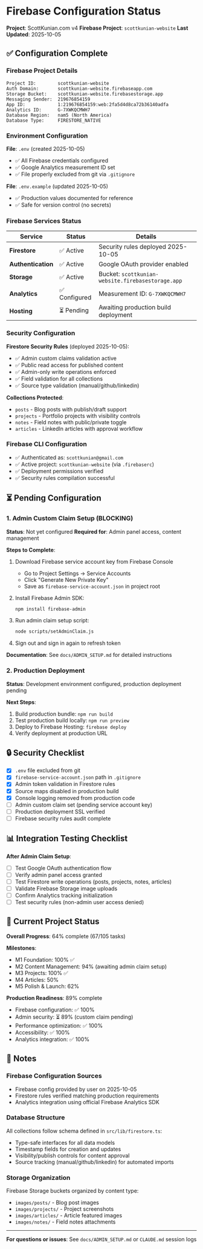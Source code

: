 # Firebase Configuration Status

**Project**: ScottKunian.com v4
**Firebase Project**: `scottkunian-website`
**Last Updated**: 2025-10-05

## ✅ Configuration Complete

### Firebase Project Details

```
Project ID:        scottkunian-website
Auth Domain:       scottkunian-website.firebaseapp.com
Storage Bucket:    scottkunian-website.firebasestorage.app
Messaging Sender:  219676854159
App ID:            1:219676854159:web:2fa5d4d8ca72b36140adfa
Analytics ID:      G-7XWKQCMWH7
Database Region:   nam5 (North America)
Database Type:     FIRESTORE_NATIVE
```

### Environment Configuration

**File**: `.env` (created 2025-10-05)
- ✅ All Firebase credentials configured
- ✅ Google Analytics measurement ID set
- ✅ File properly excluded from git via `.gitignore`

**File**: `.env.example` (updated 2025-10-05)
- ✅ Production values documented for reference
- ✅ Safe for version control (no secrets)

### Firebase Services Status

| Service | Status | Details |
|---------|--------|---------|
| **Firestore** | ✅ Active | Security rules deployed 2025-10-05 |
| **Authentication** | ✅ Active | Google OAuth provider enabled |
| **Storage** | ✅ Active | Bucket: `scottkunian-website.firebasestorage.app` |
| **Analytics** | ✅ Configured | Measurement ID: `G-7XWKQCMWH7` |
| **Hosting** | ⏳ Pending | Awaiting production build deployment |

### Security Configuration

**Firestore Security Rules** (deployed 2025-10-05):
- ✅ Admin custom claims validation active
- ✅ Public read access for published content
- ✅ Admin-only write operations enforced
- ✅ Field validation for all collections
- ✅ Source type validation (manual/github/linkedin)

**Collections Protected**:
- `posts` - Blog posts with publish/draft support
- `projects` - Portfolio projects with visibility controls
- `notes` - Field notes with public/private toggle
- `articles` - LinkedIn articles with approval workflow

### Firebase CLI Configuration

- ✅ Authenticated as: `scottkunian@gmail.com`
- ✅ Active project: `scottkunian-website` (via `.firebaserc`)
- ✅ Deployment permissions verified
- ✅ Security rules compilation successful

## ⏳ Pending Configuration

### 1. Admin Custom Claim Setup (BLOCKING)

**Status**: Not yet configured
**Required for**: Admin panel access, content management

**Steps to Complete**:
1. Download Firebase service account key from Firebase Console
   - Go to Project Settings → Service Accounts
   - Click "Generate New Private Key"
   - Save as `firebase-service-account.json` in project root

2. Install Firebase Admin SDK:
   ```bash
   npm install firebase-admin
   ```

3. Run admin claim setup script:
   ```bash
   node scripts/setAdminClaim.js
   ```

4. Sign out and sign in again to refresh token

**Documentation**: See `docs/ADMIN_SETUP.md` for detailed instructions

### 2. Production Deployment

**Status**: Development environment configured, production deployment pending

**Next Steps**:
1. Build production bundle: `npm run build`
2. Test production build locally: `npm run preview`
3. Deploy to Firebase Hosting: `firebase deploy`
4. Verify deployment at production URL

## 🔒 Security Checklist

- [x] `.env` file excluded from git
- [x] `firebase-service-account.json` path in `.gitignore`
- [x] Admin token validation in Firestore rules
- [x] Source maps disabled in production build
- [x] Console logging removed from production code
- [ ] Admin custom claim set (pending service account key)
- [ ] Production deployment SSL verified
- [ ] Firebase security rules audit complete

## 📊 Integration Testing Checklist

**After Admin Claim Setup**:
- [ ] Test Google OAuth authentication flow
- [ ] Verify admin panel access granted
- [ ] Test Firestore write operations (posts, projects, notes, articles)
- [ ] Validate Firebase Storage image uploads
- [ ] Confirm Analytics tracking initialization
- [ ] Test security rules (non-admin user access denied)

## 🎯 Current Project Status

**Overall Progress**: 64% complete (67/105 tasks)

**Milestones**:
- M1 Foundation: 100% ✅
- M2 Content Management: 94% (awaiting admin claim setup)
- M3 Projects: 100% ✅
- M4 Articles: 50%
- M5 Polish & Launch: 62%

**Production Readiness**: 89% complete
- Firebase configuration: ✅ 100%
- Admin security: ⏳ 89% (custom claim pending)
- Performance optimization: ✅ 100%
- Accessibility: ✅ 100%
- Analytics integration: ✅ 100%

## 📝 Notes

### Firebase Configuration Sources
- Firebase config provided by user on 2025-10-05
- Firestore rules verified matching production requirements
- Analytics integration using official Firebase Analytics SDK

### Database Structure
All collections follow schema defined in `src/lib/firestore.ts`:
- Type-safe interfaces for all data models
- Timestamp fields for creation and updates
- Visibility/publish controls for content approval
- Source tracking (manual/github/linkedin) for automated imports

### Storage Organization
Firebase Storage buckets organized by content type:
- `images/posts/` - Blog post images
- `images/projects/` - Project screenshots
- `images/articles/` - Article featured images
- `images/notes/` - Field notes attachments

---

**For questions or issues**: See `docs/ADMIN_SETUP.md` or `CLAUDE.md` session logs
